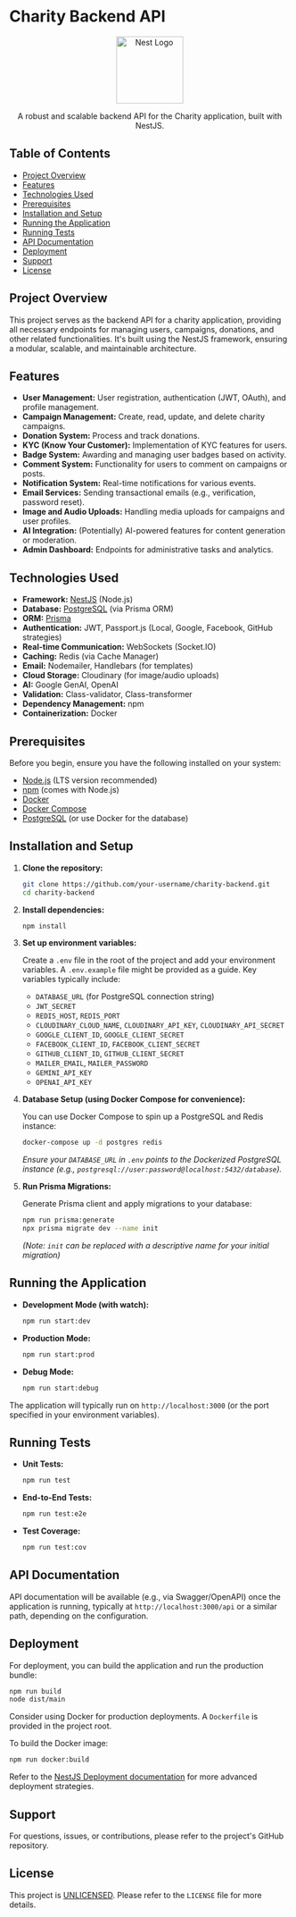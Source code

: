 # Charity Backend API

<p align="center">
  <a href="http://nestjs.com/" target="_blank"><img src="https://nestjs.com/img/logo-small.svg" width="120" alt="Nest Logo" /></a>
</p>

<p align="center">A robust and scalable backend API for the Charity application, built with NestJS.</p>

## Table of Contents

*   [Project Overview](#project-overview)
*   [Features](#features)
*   [Technologies Used](#technologies-used)
*   [Prerequisites](#prerequisites)
*   [Installation and Setup](#installation-and-setup)
*   [Running the Application](#running-the-application)
*   [Running Tests](#running-tests)
*   [API Documentation](#api-documentation)
*   [Deployment](#deployment)
*   [Support](#support)
*   [License](#license)

## Project Overview

This project serves as the backend API for a charity application, providing all necessary endpoints for managing users, campaigns, donations, and other related functionalities. It's built using the NestJS framework, ensuring a modular, scalable, and maintainable architecture.

## Features

*   **User Management:** User registration, authentication (JWT, OAuth), and profile management.
*   **Campaign Management:** Create, read, update, and delete charity campaigns.
*   **Donation System:** Process and track donations.
*   **KYC (Know Your Customer):** Implementation of KYC features for users.
*   **Badge System:** Awarding and managing user badges based on activity.
*   **Comment System:** Functionality for users to comment on campaigns or posts.
*   **Notification System:** Real-time notifications for various events.
*   **Email Services:** Sending transactional emails (e.g., verification, password reset).
*   **Image and Audio Uploads:** Handling media uploads for campaigns and user profiles.
*   **AI Integration:** (Potentially) AI-powered features for content generation or moderation.
*   **Admin Dashboard:** Endpoints for administrative tasks and analytics.

## Technologies Used

*   **Framework:** [NestJS](https://nestjs.com/) (Node.js)
*   **Database:** [PostgreSQL](https://www.postgresql.org/) (via Prisma ORM)
*   **ORM:** [Prisma](https://www.prisma.io/)
*   **Authentication:** JWT, Passport.js (Local, Google, Facebook, GitHub strategies)
*   **Real-time Communication:** WebSockets (Socket.IO)
*   **Caching:** Redis (via Cache Manager)
*   **Email:** Nodemailer, Handlebars (for templates)
*   **Cloud Storage:** Cloudinary (for image/audio uploads)
*   **AI:** Google GenAI, OpenAI
*   **Validation:** Class-validator, Class-transformer
*   **Dependency Management:** npm
*   **Containerization:** Docker

## Prerequisites

Before you begin, ensure you have the following installed on your system:

*   [Node.js](https://nodejs.org/en/download/) (LTS version recommended)
*   [npm](https://www.npmjs.com/get-npm) (comes with Node.js)
*   [Docker](https://www.docker.com/get-started)
*   [Docker Compose](https://docs.docker.com/compose/install/)
*   [PostgreSQL](https://www.postgresql.org/download/) (or use Docker for the database)

## Installation and Setup

1.  **Clone the repository:**

    ```bash
    git clone https://github.com/your-username/charity-backend.git
    cd charity-backend
    ```

2.  **Install dependencies:**

    ```bash
    npm install
    ```

3.  **Set up environment variables:**

    Create a `.env` file in the root of the project and add your environment variables. A `.env.example` file might be provided as a guide. Key variables typically include:

    *   `DATABASE_URL` (for PostgreSQL connection string)
    *   `JWT_SECRET`
    *   `REDIS_HOST`, `REDIS_PORT`
    *   `CLOUDINARY_CLOUD_NAME`, `CLOUDINARY_API_KEY`, `CLOUDINARY_API_SECRET`
    *   `GOOGLE_CLIENT_ID`, `GOOGLE_CLIENT_SECRET`
    *   `FACEBOOK_CLIENT_ID`, `FACEBOOK_CLIENT_SECRET`
    *   `GITHUB_CLIENT_ID`, `GITHUB_CLIENT_SECRET`
    *   `MAILER_EMAIL`, `MAILER_PASSWORD`
    *   `GEMINI_API_KEY`
    *   `OPENAI_API_KEY`

4.  **Database Setup (using Docker Compose for convenience):**

    You can use Docker Compose to spin up a PostgreSQL and Redis instance:

    ```bash
    docker-compose up -d postgres redis
    ```

    *Ensure your `DATABASE_URL` in `.env` points to the Dockerized PostgreSQL instance (e.g., `postgresql://user:password@localhost:5432/database`).*

5.  **Run Prisma Migrations:**

    Generate Prisma client and apply migrations to your database:

    ```bash
    npm run prisma:generate
    npx prisma migrate dev --name init
    ```
    *(Note: `init` can be replaced with a descriptive name for your initial migration)*

## Running the Application

*   **Development Mode (with watch):**

    ```bash
    npm run start:dev
    ```

*   **Production Mode:**

    ```bash
    npm run start:prod
    ```

*   **Debug Mode:**

    ```bash
    npm run start:debug
    ```

The application will typically run on `http://localhost:3000` (or the port specified in your environment variables).

## Running Tests

*   **Unit Tests:**

    ```bash
    npm run test
    ```

*   **End-to-End Tests:**

    ```bash
    npm run test:e2e
    ```

*   **Test Coverage:**

    ```bash
    npm run test:cov
    ```

## API Documentation

API documentation will be available (e.g., via Swagger/OpenAPI) once the application is running, typically at `http://localhost:3000/api` or a similar path, depending on the configuration.

## Deployment

For deployment, you can build the application and run the production bundle:

```bash
npm run build
node dist/main
```

Consider using Docker for production deployments. A `Dockerfile` is provided in the project root.

To build the Docker image:

```bash
npm run docker:build
```

Refer to the [NestJS Deployment documentation](https://docs.nestjs.com/deployment) for more advanced deployment strategies.

## Support

For questions, issues, or contributions, please refer to the project's GitHub repository.

## License

This project is [UNLICENSED](LICENSE). Please refer to the `LICENSE` file for more details.